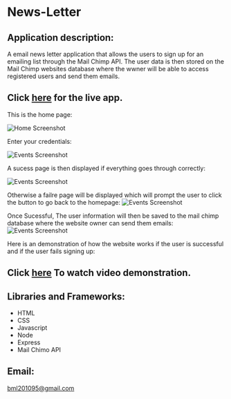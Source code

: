 # News-Letter

## Application description:
A  email news letter application that allows the users to sign up for an emailing list through the Mail Chimp API. The user data is then stored on the Mail Chimp websites database where the wwner will  be able to access registered users and send them emails.
 

 ## Click [here](https://news-letter123.herokuapp.com/) for the live app. 
 
 This is  the home page:
 
 ![Home Screenshot](images/home.png)
 
 Enter your credentials:
 
![Events Screenshot](images/rightemail.png)
  
 A sucess page is then displayed if everything goes through correctly:
 
  ![Events Screenshot](images/success.png)
  
  Otherwise a  failre page will be displayed which will prompt the user to click the button to go back to the homepage:
    ![Events Screenshot](images/fail.png)
   
   
   Once Sucessful, The user  information will then be saved to the mail chimp database where the website owner can send them emails:
      ![Events Screenshot](images/server.png)    
      
   Here is an demonstration of how the website works if the user is successful and if the user fails signing up:
   
   ## Click [here](https://drive.google.com/file/d/1qJN5TJQt7IC8g4PvH5oXHvKFLAFcc9LI/view?usp=sharing) To watch video demonstration. 
   
   
## Libraries and Frameworks:

- HTML
- CSS
- Javascript
- Node
- Express
- Mail Chimo API


## Email:

bml201095@gmail.com
